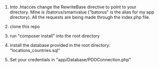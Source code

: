 1. Into .htacces change the RewriteBase directive to point to your directory.
   Mine is /batorus/smartvalue ("batorus" is the alias for my app directory).
   All the requests are being made through the index.php file.

2. clone this repo 

3. run "composer install" into the root directory

4. install the database provided in the root directory: "locations_countries.sql"

5. Set your credentials in "app/Database/PDOConnection.php"





